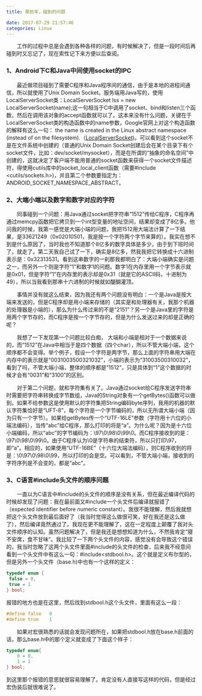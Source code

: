 ```yaml
---
title: 那些年，碰到的问题

date: 2017-07-29 21:57:46
categories: Linux
---
```


&emsp;&emsp;工作的过程中总是会遇到各种各样的问题，有时候解决了，但是一段时间后再碰到时又忘记了，现在索性记下来方便以后查阅。

### 1、Android下C和Java中间使用socket的IPC
&emsp;&emsp;最近做项目碰到了需要C程序和Java程序间的通信，由于是本地的进程间通信，所以就使用了Unix Domain Socket。服务端用Java写的，使用LocalServerSocket类：LocalServerSocket lss = new LocalServerSocket(name);这一句相当于C中调用了socket、bind和listen三个函数，然后在调用该对象的accept函数就可以了。这本来没有什么问题，关键在于LocalServerSocket类的构造函数中的name参数，Google官网上对这个构造函数的解释有这么一句： the name is created in the Linux abstract namespace (instead of on the filesystem).（[LocalServerSocket]("http://developer.android.com/reference/android/net/LocalServerSocket.html"))。可以看到这个socket不是在文件系统中创建的（普通的Unix Domain Socket创建后会在某个目录下有个socket文件，比如：dev/socket/mysocket），而是在所谓的“抽象的命名空间”中创建的，这就决定了客户端不能用普通的socket函数来获得一个socket文件描述符，得使用cutils库中的socket_local_client函数（需要#include <cutils/sockets.h>)，并且第二个参数要指定为：ANDROID\_SOCKET\_NAMESPACE\_ABSTRACT。

### 2、大端小端以及数字和数字对应的字符
<!--more-->
&emsp;&emsp;同事碰到一个问题：用Java通过socket把字符串“1512”传给C程序，C程序再通过memcpy函数把它拷贝到一个int型变量的地址空间，结果却变成了8亿多。他问我的时候，我第一感觉是大端小端的问题，我把1512用大端法计算了一下结果，是33621249（0x02010501，我是按一个字符两个字节来算的）。我实在想不到是什么原因了，当时我也不知道那个8亿多的数字具体是多少，由于到下班时间了，就走了。第二天我自己试了一下，确实是8亿多，然我我把它转换成十六进制表示是：0x32313531。看到这串数字的一刹那我都明白了：大端小端确实是问题之一，而另外一个则是字符“1”和数字1的问题。数字1在内存里用一个字节表示就是0x01，但是字符“1”在内存里的表示却是0x31（就是它的ASCII码，十进制为49），所以当我看到那串十六进制的时候就如醍醐灌顶。

&emsp;&emsp;事情并没有就这么结束，因为我还有两个问题没有明白：一个是Java是按大端来发送的，但是C程序却是用小端来存储的（其实是和处理器有关，我那个机器的处理器是小端的），那么为什么传过来的不是“2151”？另一个是Java里的字符是用两个字节存的，而C程序是按一个字节存的，但是为什么发送过来的却是正确的呢？

&emsp;&emsp;我想了一下发现第一个问题比较白痴， 大端和小端是相对于一个数据来说的，而“1512”在Java中相当于是四个数据（四个char），所以不管大端小端，这个顺序都不会变得。举个例子，假设一个字符是两字节，那么上面的字符串用大端在内存中的表示就是“0031003500321032”，小端的表示为“31003500310032”，看到了吗，不管大端小端，整体的顺序都是“1512”，只是具体到“1”这个数据的时候才会有“0031”和“3100”的区别。

&emsp;&emsp;对于第二个问题，就和字符集有关了。Java通过socket给C程序发送字符串时需要把字符串转换成字节数组，Java的String对象有一个getBytes()函数可以做到。如果不给参数这是使用默认的字符集把String编码byte序列，我用的机器的默认字符集恰好是“UFT-8”，每个字符是一个字节编码的，所以无所谓大端小端（因为只有一个字节）。如果给getBytes传一个“UTF-16LE”参数（字符用十六位的小端法编码），当传“abc”给C程序，那么打印的将是“a”。为什么呢？因为是十六位小端编码，所以“abc”的字节编码为：\97\0\98\0\99\0。而C程序接收到的是：\97\0\98\0\99\0。由于C程序认为\0是字符串的结束符，所以只打印\97，即“a”。相应的，如果使用“UTF-16BE”（十六位大端法编码），则C程序收到的将是：\0\97\0\98\0\99，所以打印的会是空。可以看到，不管大端小端，接收到的字符序列是不会变的，都是“abc”。

### 3、C语言#include头文件的顺序问题
&emsp;&emsp;一直以为C语言中#include的头文件的顺序是没有关系，但在最近编译代码的时候却发现了问题：我在最前面又#include一个头文件后编译就报错了（expected identifier before numeric constant）。我很不能理解，然后我就想把这个头文件放到最后面好了（我当时觉得这么做很可笑，好在我还是这么做了），然后编译竟然通过了。我现在更不能理解了，这在一定程度上颠覆了我对头文件顺序的认知。虽然问题解决了，但是我还是想想知道为什么，不然我肯定“寝不安席，食不甘味”。我比较了一下两个头文件的内容，感觉没有会导致这个错误的，我当时忽略了这两个头文件里面#include的头文件的检查，后来我不经意间看到一个头文件中有这么一句：#include<stdbool.h>。这个就是定义布尔型的，但是另外一个头文件（base.h)中也有一个这样的定义：

```c
typedef enum {
 false = 0,
 true = 1
} bool;
```
报错的地方也是在这里，然后找到stdbool.h这个头文件，里面有这么一段：

```c
#define false   0
#define true    1
```
&emsp;&emsp;如果对宏很熟悉的话就会发现问题所在，如果把stdbool.h放在base.h前面的话，那么base.h中的那个定义就变成了下面这个样子：

```c
typedef enum{
    0 = 0,
    1 = 1
} bool;
```
到这里那个报错的意思就很容易理解了。肯定没有人直接写这样的代码，但是经过宏伪装后就很难说了。